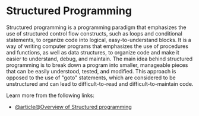# Structured Programming

Structured programming is a programming paradigm that emphasizes the use of structured control flow constructs, such as loops and conditional statements, to organize code into logical, easy-to-understand blocks. It is a way of writing computer programs that emphasizes the use of procedures and functions, as well as data structures, to organize code and make it easier to understand, debug, and maintain. The main idea behind structured programming is to break down a program into smaller, manageable pieces that can be easily understood, tested, and modified. This approach is opposed to the use of "goto" statements, which are considered to be unstructured and can lead to difficult-to-read and difficult-to-maintain code.

Learn more from the following links:

- [@article@Overview of Structured programming](https://www.techtarget.com/searchsoftwarequality/definition/structured-programming-modular-programming)
